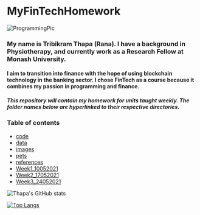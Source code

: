 # MyFinTechHomework

![ProgrammingPic](https://github.com/TribT/MyFinTechHomework/blob/main/images/FinTech.gif)

### My name is Tribikram Thapa (Rana). I have a background in Physiotherapy, and currently work as a Research Fellow at Monash University.

#### I aim to transition into finance with the hope of using blockchain technology in the banking sector. I chose FinTech as a course because it combines my passion in programming and finance.

##### This repository will contain my homework for units taught weekly. The folder names below are hyperlinked to their respective directories. 

### Table of contents

- [code](https://github.com/TribThapa/MyFinTechHomework/tree/main/code/)
- [data](https://github.com/TribThapa/MyFinTechHomework/tree/main/data/)
- [images](https://github.com/TribThapa/MyFinTechHomework/tree/main/images/)
- [pets](https://github.com/TribThapa/MyFinTechHomework/tree/main/pets/)
- [references](https://github.com/TribThapa/MyFinTechHomework/tree/main/references/)
- [Week1_10052021](https://github.com/TribThapa/MyFinTechHomework/tree/main/Week1_10052021/)
- [Week2_17052021](https://github.com/TribThapa/MyFinTechHomework/tree/main/Week2_17052021/)
- [Week3_24052021](https://github.com/TribThapa/MyFinTechHomework/tree/main/Week3_24052021/)

<!--- [![Thapa's GitHub stats](https://github-readme-stats.vercel.app/api?username=TribT&show_icons=true&theme=dark)](https://github.com/TribT/github-readme-stats)--->

![Thapa's GitHub stats](https://github-readme-stats.vercel.app/api?username=TribThapa&theme=dark&show_icons=true&title_color=Blue)

[![Top Langs](https://github-readme-stats.vercel.app/api/top-langs/?username=TribThapa&layout=compact&theme=dark&title_color=Blue)](https://github.com/TribThapa/github-readme-stats)
